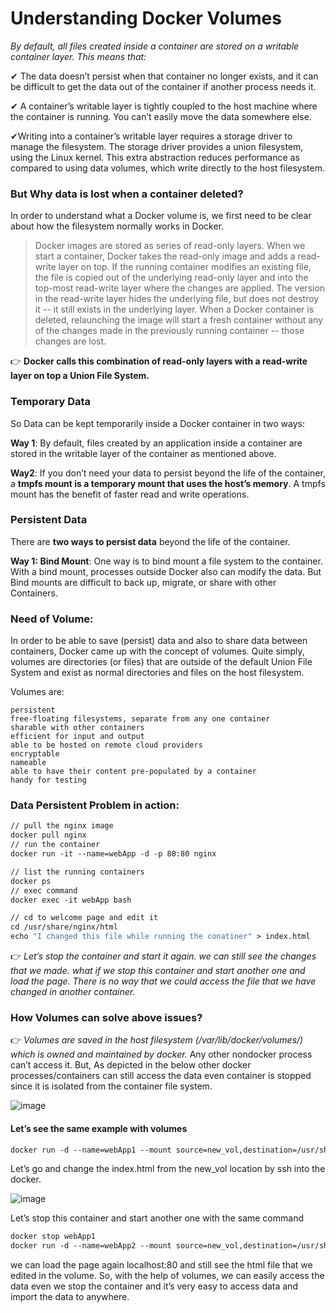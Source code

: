 # Understanding Docker Volumes

*By default, all files created inside a container are stored on a writable container layer. This means that:*

✔ The data doesn’t persist when that container no longer exists, and it can be difficult to get the data out of the container if another process needs it.

✔ A container’s writable layer is tightly coupled to the host machine where the container is running. You can’t easily move the data somewhere else.

✔Writing into a container’s writable layer requires a storage driver to manage the filesystem. The storage driver provides a union filesystem, using the Linux kernel. This extra abstraction reduces performance as compared to using data volumes, which write directly to the host filesystem.

### But Why data is lost when a container deleted?

In order to understand what a Docker volume is, we first need to be clear about how the filesystem normally works in Docker. 

>Docker images are stored as series of read-only layers. 
>When we start a container, Docker takes the read-only image and adds a read-write layer on top. 
>If the running container modifies an existing file, the file is copied out of the underlying read-only layer and into the top-most read-write layer where the changes are applied. 
>The version in the read-write layer hides the underlying file, but does not destroy it -- it still exists in the underlying layer. When a Docker container is deleted, relaunching the image will start a fresh container without any of the changes made in the previously running container -- those changes are lost. 

👉 **Docker calls this combination of read-only layers with a read-write layer on top a Union File System.**

### Temporary Data

So Data can be kept temporarily inside a Docker container in two ways:

**Way 1**: 
By default, files created by an application inside a container are stored in the writable layer of the container as mentioned above.

**Way2**:
If you don’t need your data to persist beyond the life of the container, a **tmpfs mount is a temporary mount that uses the host’s memory**. 
A tmpfs mount has the benefit of faster read and write operations.

### Persistent Data

There are **two ways to persist data** beyond the life of the container. 

**Way 1: Bind Mount**:
One way is to bind mount a file system to the container. With a bind mount, processes outside Docker also can modify the data.
But Bind mounts are difficult to back up, migrate, or share with other Containers. 


### Need of Volume:
In order to be able to save (persist) data and also to share data between containers, Docker came up with the concept of volumes. Quite simply, volumes are directories (or files) that are outside of the default Union File System and exist as normal directories and files on the host filesystem.

Volumes are:

```Doc
persistent
free-floating filesystems, separate from any one container
sharable with other containers
efficient for input and output
able to be hosted on remote cloud providers
encryptable
nameable
able to have their content pre-populated by a container
handy for testing
```
### Data Persistent Problem in action:

```Dockerfile
// pull the nginx image
docker pull nginx
// run the container
docker run -it --name=webApp -d -p 80:80 nginx

// list the running containers
docker ps
// exec command
docker exec -it webApp bash

// cd to welcome page and edit it
cd /usr/share/nginx/html
echo "I changed this file while running the conatiner" > index.html
```

👉 *Let’s stop the container and start it again. we can still see the changes that we made. what if we stop this container and start another one and load the page. There is no way that we could access the file that we have changed in another container.*

### How Volumes can solve above issues?

👉 *Volumes are saved in the host filesystem (/var/lib/docker/volumes/) which is owned and maintained by docker.*
Any other nondocker process can’t access it. But, As depicted in the below other docker processes/containers can still access the data even container is stopped since it is isolated from the container file system.

![image](https://user-images.githubusercontent.com/33947539/147725853-5ca00eb1-738a-416e-8011-f7a615e5efc7.png)

#### Let’s see the same example with volumes 
```Dockerfile
docker run -d --name=webApp1 --mount source=new_vol,destination=/usr/share/nginx/html -p 80:80 nginx
```

Let’s go and change the index.html from the new_vol location by ssh into the docker.

![image](https://user-images.githubusercontent.com/33947539/147726454-8ae36f0c-0cef-4f8e-897c-b57ce0851ac1.png)

Let’s stop this container and start another one with the same command

```Dockerfile
docker stop webApp1
docker run -d --name=webApp2 --mount source=new_vol,destination=/usr/share/nginx/html -p 80:80 nginx
```
we can load the page again localhost:80 and still see the html file that we edited in the volume.
So, with the help of volumes, we can easily access the data even we stop the container and it’s very easy to access data and import the data to anywhere.



